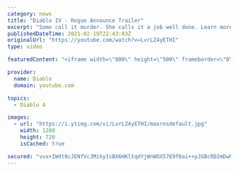 ```yaml
---
category: news
title: "Diablo IV - Rogue Announce Trailer"
excerpt: "Some call it murder. She calls it a job well done. Learn more at Diablo4.com The Rogue is the newest addition to the Diablo IV campfire, combining range and ..."
publishedDateTime: 2021-02-19T22:43:03Z
originalUrl: "https://youtube.com/watch?v=LvrLZ4yETHI"
type: video

featuredContent: "<iframe width=\"800\" height=\"500\" frameborder=\"0\" src=\"https://www.youtube.com/embed/LvrLZ4yETHI\" allow=\"accelerometer; autoplay; encrypted-media; gyroscope; picture-in-picture\" allowfullscreen></iframe>"

provider:
  name: Diablo
  domain: youtube.com

topics:
  - Diablo 4

images:
  - url: "https://i.ytimg.com/vi/LvrLZ4yETHI/maxresdefault.jpg"
    width: 1280
    height: 720
    isCached: true

secured: "vvx+IWdt0cJENfVcJMihyIsBX6HKltqdYjWnWOX57E9f0ai++pJGBcRD2mDwNbreqVlWjDXe6oqFbEYr+1oGYpuYsmBZ0EyI59Effz++vmH5FwZ04+T/ITEQ0TnOCcK6Fuq9o9yDJMp8mSY+qWd1ZieAf0HDuCsZaCGz/0JRef19k6NtNGGcaYpV9fFM6R/sbiqQewYneL/NSvQdMUcE2Ph1rV1lKaj0nh1tBTqUYOAGZYJ7JgDJ362uVF4tCnJjCUsrFV5tUmI11quam+opJXMFj+3daH0AC4cJB4MEwki2M6bEmOGKKjzoJKPE/wcu4z+u9YBfOr1rQ4kEeWLl8xxonjd92q1pdbHzti1u6Yn+wx4mzp8EX3G6Ep6vZ+ZbKqI0TPY9itnUppzIT2fjf7ydNsjFjWh9Uu+YEEG7IyhSah7AUspz6kJg87FX0ZKQ;iM+t8L1PMf2o0ruFdJOIgA=="
---
```


